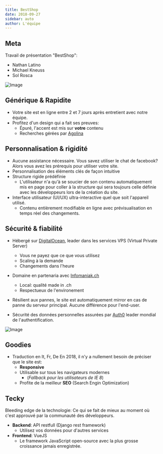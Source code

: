```yaml
---
title: BestShop
date: 2018-09-27
sidebar: auto
author: L'équipe
---
```


## Meta
Travail de présentation "BestShop":
* Nathan Latino
* Michael Kneuss
* Sol Rosca

![Image](https://i.imgur.com/LC8QQd8.png)

## Générique & Rapidite
* Votre site est en ligne entre 2 et 7 jours après entretient avec notre équipe.
* Profitez d'un design qui a fait ses preuves:
  * Épuré, l'accent est mis sur **votre** contenu
  * Recherches gérées par [Agolina](https://www.google.com)


## Personnalisation & rigidité
* Aucune assistance nécessaire. Vous savez utiliser le chat de facebook? Alors vous avez les prérequis pour utiliser votre site.
* Personnalisation des éléments clés de façon intuitive
* Structure rigide prédéfinie
  *  L'utilisateur n'a qu'à se soucier de son contenu automatiquement mis en page pour coller à la structure qui sera toujours celle définie avec les développeurs lors de la création du site.
* Interface utilisateur (UI/UX) ultra-interactive quel que soit l'appareil utilisé.
  * Contenu entièrement modifiable en ligne avec prévisualisation en temps réel des changements.

## Sécurité & fiabilité 
* Hébergé sur [DigitalOcean](https://www.digitalocean.com/), leader dans les services  VPS (Virtual Private Server)
  * Vous ne payez que ce que vous utilisez
  * Scaling à la demande 
  * Changements dans l'heure

* Domaine en partenaria avec [Infomaniak.ch](https://www.infomaniak.com/)
  * Local: qualité made in .ch
  * Respectueux de l'environement

* Résilient aux pannes, le site est automatiquement mirror en cas de panne du serveur principal. Aucune différence pour l'end-user.
* Sécurité des données personnelles assurées par [Auth0](https://auth0.com) leader mondial de l'authentification.

![Image](https://i.imgur.com/QJMxPBy.png)

## Goodies
* Traduction en It, Fr, De
En 2018, il n'y a nullement besoin de préciser que le site est:
  * **Responsive**
  * Utilisable sur tous les navigateurs modernes
    * (*Fallback pour les utilisateurs de IE <i class="fas fa-less-than-equal"></i> 8*)
  * Profite de la meilleur **SEO** (Search Engin Optimization)

## Tecky
Bleeding edge de la technologie: Ce qui se fait de mieux au moment où c'est approuvé par la communauté des développeurs.
* **Backend**: API restfull (Django rest framework)
  * Utilisez vos données pour d'autres services
* **Frontend**: VueJS
  * Le framework JavaScript open-source avec la plus grosse croissance jamais enregistrée.